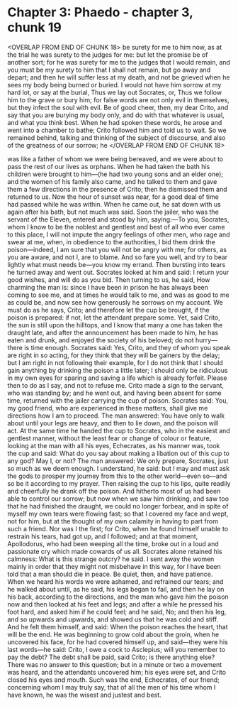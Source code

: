 # Chapter 3: Phaedo - chapter 3, chunk 19

<OVERLAP FROM END OF CHUNK 18>
be surety for me to him now, as at the trial he was surety to the judges for me: but let the promise be of another sort; for he was surety for me to the judges that I would remain, and you must be my surety to him that I shall not remain, but go away and depart; and then he will suffer less at my death, and not be grieved when he sees my body being burned or buried. I would not have him sorrow at my hard lot, or say at the burial, Thus we lay out Socrates, or, Thus we follow him to the grave or bury him; for false words are not only evil in themselves, but they infect the soul with evil. Be of good cheer, then, my dear Crito, and say that you are burying my body only, and do with that whatever is usual, and what you think best. When he had spoken these words, he arose and went into a chamber to bathe; Crito followed him and told us to wait. So we remained behind, talking and thinking of the subject of discourse, and also of the greatness of our sorrow; he
</OVERLAP FROM END OF CHUNK 18>

was like a father of whom we were being bereaved, and we were about to pass the rest of our lives as orphans. When he had taken the bath his children were brought to him⁠—(he had two young sons and an elder one); and the women of his family also came, and he talked to them and gave them a few directions in the presence of Crito; then he dismissed them and returned to us. Now the hour of sunset was near, for a good deal of time had passed while he was within. When he came out, he sat down with us again after his bath, but not much was said. Soon the jailer, who was the servant of the Eleven, entered and stood by him, saying:⁠—To you, Socrates, whom I know to be the noblest and gentlest and best of all who ever came to this place, I will not impute the angry feelings of other men, who rage and swear at me, when, in obedience to the authorities, I bid them drink the poison⁠—indeed, I am sure that you will not be angry with me; for others, as you are aware, and not I, are to blame. And so fare you well, and try to bear lightly what must needs be⁠—you know my errand. Then bursting into tears he turned away and went out. Socrates looked at him and said: I return your good wishes, and will do as you bid. Then turning to us, he said, How charming the man is: since I have been in prison he has always been coming to see me, and at times he would talk to me, and was as good to me as could be, and now see how generously he sorrows on my account. We must do as he says, Crito; and therefore let the cup be brought, if the poison is prepared: if not, let the attendant prepare some. Yet, said Crito, the sun is still upon the hilltops, and I know that many a one has taken the draught late, and after the announcement has been made to him, he has eaten and drunk, and enjoyed the society of his beloved; do not hurry⁠—there is time enough. Socrates said: Yes, Crito, and they of whom you speak are right in so acting, for they think that they will be gainers by the delay; but I am right in not following their example, for I do not think that I should gain anything by drinking the poison a little later; I should only be ridiculous in my own eyes for sparing and saving a life which is already forfeit. Please then to do as I say, and not to refuse me. Crito made a sign to the servant, who was standing by; and he went out, and having been absent for some time, returned with the jailer carrying the cup of poison. Socrates said: You, my good friend, who are experienced in these matters, shall give me directions how I am to proceed. The man answered: You have only to walk about until your legs are heavy, and then to lie down, and the poison will act. At the same time he handed the cup to Socrates, who in the easiest and gentlest manner, without the least fear or change of colour or feature, looking at the man with all his eyes, Echecrates, as his manner was, took the cup and said: What do you say about making a libation out of this cup to any god? May I, or not? The man answered: We only prepare, Socrates, just so much as we deem enough. I understand, he said: but I may and must ask the gods to prosper my journey from this to the other world⁠—even so⁠—and so be it according to my prayer. Then raising the cup to his lips, quite readily and cheerfully he drank off the poison. And hitherto most of us had been able to control our sorrow; but now when we saw him drinking, and saw too that he had finished the draught, we could no longer forbear, and in spite of myself my own tears were flowing fast; so that I covered my face and wept, not for him, but at the thought of my own calamity in having to part from such a friend. Nor was I the first; for Crito, when he found himself unable to restrain his tears, had got up, and I followed; and at that moment, Apollodorus, who had been weeping all the time, broke out in a loud and passionate cry which made cowards of us all. Socrates alone retained his calmness: What is this strange outcry? he said. I sent away the women mainly in order that they might not misbehave in this way, for I have been told that a man should die in peace. Be quiet, then, and have patience. When we heard his words we were ashamed, and refrained our tears; and he walked about until, as he said, his legs began to fail, and then he lay on his back, according to the directions, and the man who gave him the poison now and then looked at his feet and legs; and after a while he pressed his foot hard, and asked him if he could feel; and he said, No; and then his leg, and so upwards and upwards, and showed us that he was cold and stiff. And he felt them himself, and said: When the poison reaches the heart, that will be the end. He was beginning to grow cold about the groin, when he uncovered his face, for he had covered himself up, and said⁠—they were his last words⁠—he said: Crito, I owe a cock to Asclepius; will you remember to pay the debt? The debt shall be paid, said Crito; is there anything else? There was no answer to this question; but in a minute or two a movement was heard, and the attendants uncovered him; his eyes were set, and Crito closed his eyes and mouth. Such was the end, Echecrates, of our friend; concerning whom I may truly say, that of all the men of his time whom I have known, he was the wisest and justest and best.